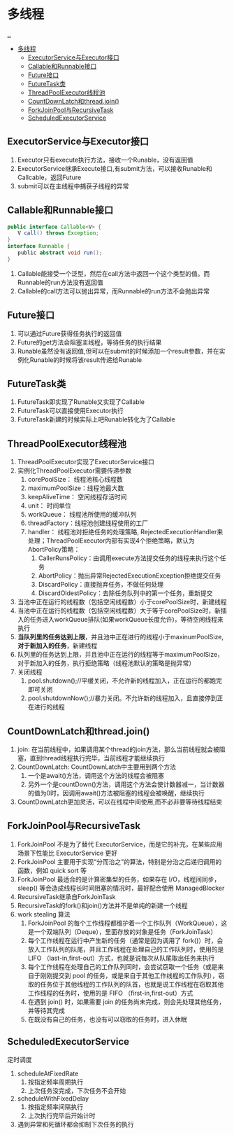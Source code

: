 # 多线程

[..](../java-catalog.md)

- [多线程](#多线程)
  - [ExecutorService与Executor接口](#executorservice与executor接口)
  - [Callable和Runnable接口](#callable和runnable接口)
  - [Future接口](#future接口)
  - [FutureTask类](#futuretask类)
  - [ThreadPoolExecutor线程池](#threadpoolexecutor线程池)
  - [CountDownLatch和thread.join()](#countdownlatch和threadjoin)
  - [ForkJoinPool与RecursiveTask](#forkjoinpool与recursivetask)
  - [ScheduledExecutorService](#scheduledexecutorservice)


## ExecutorService与Executor接口

1. Executor只有execute执行方法，接收一个Runable，没有返回值
2. ExecutorService继承Execute接口,有submit方法，可以接收Runable和Callcable，返回Future
3. submit可以在主线程中捕获子线程的异常



## Callable和Runnable接口

```java
public interface Callable<V> {
　　V call() throws Exception;
}
interface Runnable {
　　public abstract void run();
}
```
1. Callable能接受一个泛型，然后在call方法中返回一个这个类型的值。而Runnable的run方法没有返回值
2. Callable的call方法可以抛出异常，而Runnable的run方法不会抛出异常

## Future接口

1. 可以通过Future获得任务执行的返回值
2. Future的get方法会阻塞主线程，等待任务的执行结果
3. Runable虽然没有返回值,但可以在submit的时候添加一个result参数，并在实例化Runable的时候将该result传递给Runable

## FutureTask类

1. FutureTask即实现了Runable又实现了Callable
2. FutureTask可以直接使用Executor执行
3. FutureTask新建的时候实际上吧Runable转化为了Callable

## ThreadPoolExecutor线程池

1. ThreadPoolExecutor实现了ExecutorService接口
2. 实例化ThreadPoolExecutor需要传递参数
   1. corePoolSize： 线程池核心线程数
   2. maximumPoolSize：线程池最大数
   3. keepAliveTime： 空闲线程存活时间
   4. unit： 时间单位
   5. workQueue： 线程池所使用的缓冲队列
   6. threadFactory：线程池创建线程使用的工厂
   7. handler： 线程池对拒绝任务的处理策略, RejectedExecutionHandler来处理；ThreadPoolExecutor内部有实现4个拒绝策略，默认为AbortPolicy策略：
      1. CallerRunsPolicy：由调用execute方法提交任务的线程来执行这个任务
      2. AbortPolicy：抛出异常RejectedExecutionException拒绝提交任务
      3. DiscardPolicy：直接抛弃任务，不做任何处理
      4. DiscardOldestPolicy：去除任务队列中的第一个任务，重新提交
3. 当池中正在运行的线程数（包括空闲线程数）小于corePoolSize时，新建线程
4. 当池中正在运行的线程数（包括空闲线程数）大于等于corePoolSize时，新插入的任务进入workQueue排队(如果workQueue长度允许)，等待空闲线程来执行
5. **当队列里的任务达到上限**，并且池中正在进行的线程小于maxinumPoolSize,**对于新加入的任务**，新建线程
6. 队列里的任务达到上限，并且池中正在运行的线程等于maximumPoolSize，对于新加入的任务，执行拒绝策略（线程池默认的策略是抛异常）
7. 关闭线程
   1. pool.shutdown();//平缓关闭，不允许新的线程加入，正在运行的都跑完即可关闭
   2. pool.shutdownNow();//暴力关闭。不允许新的线程加入，且直接停到正在进行的线程

## CountDownLatch和thread.join()

1. join: 在当前线程中，如果调用某个thread的join方法，那么当前线程就会被阻塞，直到thread线程执行完毕，当前线程才能继续执行
2. CountDownLatch: CountDownLatch中主要用到两个方法
   1. 一个是await()方法，调用这个方法的线程会被阻塞
   2. 另外一个是countDown()方法，调用这个方法会使计数器减一，当计数器的值为0时，因调用await()方法被阻塞的线程会被唤醒，继续执行
3. CountDownLatch更加灵活，可以在线程中间使用,而不必非要等待线程结束

## ForkJoinPool与RecursiveTask

1. ForkJoinPool 不是为了替代 ExecutorService，而是它的补充，在某些应用场景下性能比 ExecutorService 更好
2. ForkJoinPool 主要用于实现“分而治之”的算法，特别是分治之后递归调用的函数，例如 quick sort 等
3. ForkJoinPool 最适合的是计算密集型的任务，如果存在 I/O，线程间同步，sleep() 等会造成线程长时间阻塞的情况时，最好配合使用 ManagedBlocker  
4. RecursiveTask继承自ForkJoinTask
5. RecursiveTask的fork()和join()方法并不是单纯的新建一个线程
6. work stealing 算法
   1. ForkJoinPool 的每个工作线程都维护着一个工作队列（WorkQueue），这是一个双端队列（Deque），里面存放的对象是任务（ForkJoinTask）
   2. 每个工作线程在运行中产生新的任务（通常是因为调用了 fork()）时，会放入工作队列的队尾，并且工作线程在处理自己的工作队列时，使用的是 LIFO （last-in,first-out）方式，也就是说每次从队尾取出任务来执行
   3. 每个工作线程在处理自己的工作队列同时，会尝试窃取一个任务（或是来自于刚刚提交到 pool 的任务，或是来自于其他工作线程的工作队列），窃取的任务位于其他线程的工作队列的队首，也就是说工作线程在窃取其他工作线程的任务时，使用的是 FIFO （first-in,first-out）方式
   4. 在遇到 join() 时，如果需要 join 的任务尚未完成，则会先处理其他任务，并等待其完成
   5. 在既没有自己的任务，也没有可以窃取的任务时，进入休眠

## ScheduledExecutorService

定时调度

1. scheduleAtFixedRate
   1. 按指定频率周期执行
   2. 上次任务没完成，下次任务不会开始
2. scheduleWithFixedDelay
   1. 按指定频率间隔执行
   2. 上次执行完毕后开始计时
3. 遇到异常和死循环都会抑制下次任务的执行